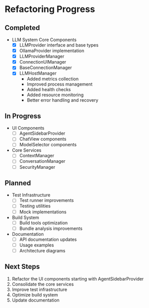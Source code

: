# Refactoring Progress

## Completed
- LLM System Core Components
  - [x] LLMProvider interface and base types
  - [x] OllamaProvider implementation
  - [x] LLMProviderManager
  - [x] ConnectionUIManager
  - [x] BaseConnectionManager
  - [x] LLMHostManager
    - Added metrics collection
    - Improved process management
    - Added health checks
    - Added resource monitoring
    - Better error handling and recovery

## In Progress
- UI Components
  - [ ] AgentSidebarProvider
  - [ ] ChatView components
  - [ ] ModelSelector components
- Core Services
  - [ ] ContextManager
  - [ ] ConversationManager
  - [ ] SecurityManager

## Planned
- Test Infrastructure
  - [ ] Test runner improvements
  - [ ] Testing utilities
  - [ ] Mock implementations
- Build System
  - [ ] Build tools optimization
  - [ ] Bundle analysis improvements
- Documentation
  - [ ] API documentation updates
  - [ ] Usage examples
  - [ ] Architecture diagrams

## Next Steps
1. Refactor the UI components starting with AgentSidebarProvider
2. Consolidate the core services
3. Improve test infrastructure
4. Optimize build system
5. Update documentation